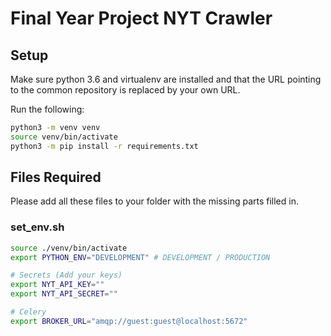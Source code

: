 # Final Year Project NYT Crawler
## Setup
Make sure python 3.6 and virtualenv are installed and that the URL pointing to the common repository is replaced by your own URL.

Run the following:
```sh
python3 -m venv venv
source venv/bin/activate
python3 -m pip install -r requirements.txt
```

## Files Required
Please add all these files to your folder with the missing parts filled in.
### set_env.sh
```sh
source ./venv/bin/activate
export PYTHON_ENV="DEVELOPMENT" # DEVELOPMENT / PRODUCTION

# Secrets (Add your keys)
export NYT_API_KEY=""
export NYT_API_SECRET=""

# Celery
export BROKER_URL="amqp://guest:guest@localhost:5672"
```
